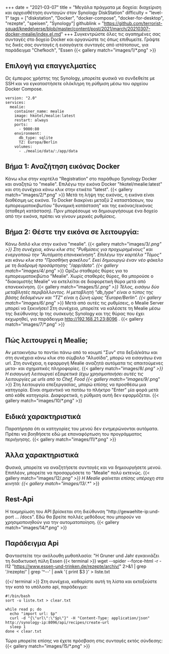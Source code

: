 +++
date = "2021-03-07"
title = "Μεγάλα πράγματα με δοχεία: διαχείριση και αρχειοθέτηση συνταγών στον Synology DiskStation"
difficulty = "level-1"
tags = ["diskstation", "Docker", "docker-compose", "docker-for-desktop", "rezepte", "speisen", "Synology"]
githublink = "https://github.com/terrorist-squad/knedelverse/blob/master/content/post/2021/march/20210307-docker-mealie/index.el.md"
+++
Συγκεντρώστε όλες τις αγαπημένες σας συνταγές στο δοχείο Docker και οργανώστε τις όπως επιθυμείτε. Γράψτε τις δικές σας συνταγές ή εισαγάγετε συνταγές από ιστότοπους, για παράδειγμα "Chefkoch", "Essen
{{< gallery match="images/1/*.png" >}}

## Επιλογή για επαγγελματίες
Ως έμπειρος χρήστης της Synology, μπορείτε φυσικά να συνδεθείτε με SSH και να εγκαταστήσετε ολόκληρη τη ρύθμιση μέσω του αρχείου Docker Compose.
```
version: "2.0"
services:
  mealie:
    container_name: mealie
    image: hkotel/mealie:latest
    restart: always
    ports:
      - 9000:80
    environment:
      db_type: sqlite
      TZ: Europa/Berlin
    volumes:
      - ./mealie/data/:/app/data

```

## Βήμα 1: Αναζήτηση εικόνας Docker
Κάνω κλικ στην καρτέλα "Registration" στο παράθυρο Synology Docker και αναζητώ το "mealie". Επιλέγω την εικόνα Docker "hkotel/mealie:latest" και στη συνέχεια κάνω κλικ στην ετικέτα "latest".
{{< gallery match="images/2/*.png" >}}
Μετά τη λήψη της εικόνας, η εικόνα είναι διαθέσιμη ως εικόνα. Το Docker διακρίνει μεταξύ 2 καταστάσεων, του εμπορευματοκιβωτίου "δυναμική κατάσταση" και της εικόνας/εικόνας (σταθερή κατάσταση). Πριν μπορέσουμε να δημιουργήσουμε ένα δοχείο από την εικόνα, πρέπει να γίνουν μερικές ρυθμίσεις.
## Βήμα 2: Θέστε την εικόνα σε λειτουργία:
Κάνω διπλό κλικ στην εικόνα "mealie".
{{< gallery match="images/3/*.png" >}}
Στη συνέχεια, κάνω κλικ στις "Ρυθμίσεις για προχωρημένους" και ενεργοποιώ την "Αυτόματη επανεκκίνηση". Επιλέγω την καρτέλα "Τόμος" και κάνω κλικ στο "Προσθήκη φακέλου". Εκεί δημιουργώ έναν νέο φάκελο με τη διαδρομή προσάρτησης "/app/data".
{{< gallery match="images/4/*.png" >}}
Ορίζω σταθερές θύρες για το εμπορευματοκιβώτιο "Mealie". Χωρίς σταθερές θύρες, θα μπορούσε ο "διακομιστής Mealie" να εκτελείται σε διαφορετική θύρα μετά από επανεκκίνηση.
{{< gallery match="images/5/*.png" >}}
Τέλος, εισάγω δύο μεταβλητές περιβάλλοντος. Η μεταβλητή "db_type" είναι ο τύπος της βάσης δεδομένων και "TZ" είναι η ζώνη ώρας "Europe/Berlin".
{{< gallery match="images/6/*.png" >}}
Μετά από αυτές τις ρυθμίσεις, ο Mealie Server μπορεί να ξεκινήσει! Στη συνέχεια, μπορείτε να καλέσετε τη Mealie μέσω της διεύθυνσης Ip της συσκευής Synology και της θύρας που έχει εκχωρηθεί, για παράδειγμα http://192.168.21.23:8096 .
{{< gallery match="images/7/*.png" >}}

## Πώς λειτουργεί η Mealie;
Αν μετακινήσω το ποντίκι πάνω από το κουμπί "Συν" στα δεξιά/κάτω και στη συνέχεια κάνω κλικ στο σύμβολο "Αλυσίδα", μπορώ να εισαγάγω ένα url. Στη συνέχεια, η εφαρμογή Mealie αναζητά αυτόματα τις απαιτούμενες μετα- και σχηματικές πληροφορίες.
{{< gallery match="images/8/*.png" >}}
Η εισαγωγή λειτουργεί εξαιρετικά (έχω χρησιμοποιήσει αυτές τις λειτουργίες με urls από το Chef, Food
{{< gallery match="images/9/*.png" >}}
Στη λειτουργία επεξεργασίας, μπορώ επίσης να προσθέσω μια κατηγορία. Είναι σημαντικό να πατάω το πλήκτρο "Enter" μία φορά μετά από κάθε κατηγορία. Διαφορετικά, η ρύθμιση αυτή δεν εφαρμόζεται.
{{< gallery match="images/10/*.png" >}}

## Ειδικά χαρακτηριστικά
Παρατήρησα ότι οι κατηγορίες του μενού δεν ενημερώνονται αυτόματα. Πρέπει να βοηθήσετε εδώ με επαναφόρτωση του προγράμματος περιήγησης.
{{< gallery match="images/11/*.png" >}}

## Άλλα χαρακτηριστικά
Φυσικά, μπορείτε να αναζητήσετε συνταγές και να δημιουργήσετε μενού. Επιπλέον, μπορείτε να προσαρμόσετε το "Mealie" πολύ εκτενώς.
{{< gallery match="images/12/*.png" >}}
Η Mealie φαίνεται επίσης υπέροχη στα κινητά:
{{< gallery match="images/13/*.*" >}}

## Rest-Api
Η τεκμηρίωση του API βρίσκεται στη διεύθυνση "http://gewaehlte-ip:und-port ... /docs". Εδώ θα βρείτε πολλές μεθόδους που μπορούν να χρησιμοποιηθούν για την αυτοματοποίηση.
{{< gallery match="images/14/*.png" >}}

## Παράδειγμα Api
Φανταστείτε την ακόλουθη μυθοπλασία: "Η Gruner und Jahr εγκαινιάζει τη διαδικτυακή πύλη Essen
{{< terminal >}}
wget --spider --force-html -r -l12  "https://www.essen-und-trinken.de/rezepte/archiv/"  2>&1 | grep '/rezepte/' | grep '^--' | awk '{ print $3 }' > liste.txt

{{</ terminal >}}
Στη συνέχεια, καθαρίστε αυτή τη λίστα και εκτοξεύστε την κατά το υπόλοιπο api, παράδειγμα:
```
#!/bin/bash
sort -u liste.txt > clear.txt

while read p; do
  echo "import url: $p"
  curl -d "{\"url\":\"$p\"}" -H "Content-Type: application/json" http://synology-ip:8096/api/recipes/create-url
  sleep 1
done < clear.txt

```
Τώρα μπορείτε επίσης να έχετε πρόσβαση στις συνταγές εκτός σύνδεσης:
{{< gallery match="images/15/*.png" >}}
